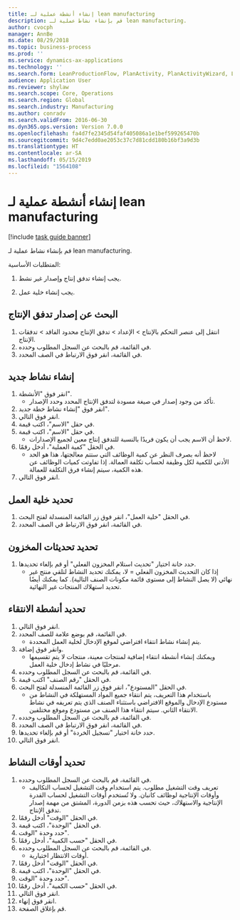 ```yaml
---
title: إنشاء أنشطة عملية لـ lean manufacturing
description: قم بإنشاء نشاط عملية لـ lean manufacturing.
author: cvocph
manager: AnnBe
ms.date: 08/29/2018
ms.topic: business-process
ms.prod: ''
ms.service: dynamics-ax-applications
ms.technology: ''
ms.search.form: LeanProductionFlow, PlanActivity, PlanActivityWizard, LeanWorkCellLookup, InventLocationIdLookup
audience: Application User
ms.reviewer: shylaw
ms.search.scope: Core, Operations
ms.search.region: Global
ms.search.industry: Manufacturing
ms.author: conradv
ms.search.validFrom: 2016-06-30
ms.dyn365.ops.version: Version 7.0.0
ms.openlocfilehash: fa4d7fe2345d54faf405086a1e1bef599265470b
ms.sourcegitcommit: 9d4c7edd0ae2053c37c7d81cdd180b16bf3a9d3b
ms.translationtype: HT
ms.contentlocale: ar-SA
ms.lasthandoff: 05/15/2019
ms.locfileid: "1564108"
---
```

# <a name="create-process-activities-for-lean-manufacturing"></a>إنشاء أنشطة عملية لـ lean manufacturing

[!include [task guide banner](../../includes/task-guide-banner.md)]

قم بإنشاء نشاط عملية لـ lean manufacturing. 

المتطلبات الأساسية: 

1. يجب إنشاء تدفق إنتاج وإصدار غير نشط.

2. يجب إنشاء خلية عمل.


## <a name="find-the-production-flow-version"></a>البحث عن إصدار تدفق الإنتاج
1. انتقل إلى عنصر التحكم بالإنتاج > الإعداد > تدفق الإنتاج محدود الفاقد > تدفقات الإنتاج.
2. في القائمة، قم بالبحث عن السجل المطلوب وحدده.
3. في القائمة، انقر فوق الارتباط في الصف المحدد.

## <a name="create-a-new-activity"></a>إنشاء نشاط جديد
1. انقر فوق "الأنشطة".
    * تأكد من وجود إصدار في صيغة مسودة لتدفق الإنتاج المحدد وحدد الإصدار.  
2. انقر فوق "إنشاء نشاط خطة جديد".
3. انقر فوق التالي.
4. في حقل "الاسم"، اكتب قيمة.
5. في حقل "الاسم"، اكتب قيمة.
    * لاحظ أن الاسم يجب أن يكون فريدًا بالنسبة للتدفق إنتاج معين لجميع الإصدارات.  
6. في الحقل "كمية العملية"، أدخل رقمًا.
    * لاحظ أنه بصرف النظر عن كمية الوظائف التي ستتم معالجتها، هذا هو الحد الأدنى للكمية لكل وظيفة لحساب تكلفة العمالة. إذا تفاوتت كميات الوظائف عن هذه الكمية، سيتم إنشاء فرق التكلفة للعمالة.  
7. انقر فوق التالي.

## <a name="select-the-work-cell"></a>تحديد خلية العمل
1. في الحقل "خلية العمل"، انقر فوق زر القائمة المنسدلة لفتح البحث.
2. في القائمة، انقر فوق الارتباط في الصف المحدد.

## <a name="define-the-inventory-updates"></a>تحديد تحديثات المخزون
1. حدد خانة اختيار "تحديث استلام المخزون الفعلي" أو قم بإلغاء تحديدها.
    * إذا كان التحديث المخزون الفعلي = لا، يمكنك تحديد النشاط لتلقي منتج غير نهائي (لا يصل النشاط إلى مستوى قائمة مكونات الصنف التالية).    كما يمكنك أيضًا تحديد استهلاك المنتجات غير النهائية.  

## <a name="define-the-picking-activities"></a>تحديد أنشطة الانتقاء
1. انقر فوق التالي.
2. في القائمة، قم بوضع علامة للصف المحدد.
    * يتم إنشاء نشاط انتقاء افتراضي لموقع الإدخال لخلية العمل المحددة.  
3. وانقر فوق إضافة.
    * ويمكنك إنشاء أنشطة انتقاء إضافية لمنتجات معينة، منتجات لا يتم تقسيمها مرحليًا في نشاط إدخال خلية العمل.  
4. في القائمة، قم بالبحث عن السجل المطلوب وحدده.
5. في الحقل "رقم الصنف" اكتب قيمة.
6. في الحقل "المستودع"، انقر فوق زر القائمة المنسدلة لفتح البحث.
    * باستخدام هذا التعريف، يتم انتقاء جميع المواد المستهلكة في النشاط من مستودع الإدخال والموقع الافتراضي باستثناء الصنف الذي يتم تعريفه في نشاط الانتقاء الثاني. سيتم انتقاء هذا الصنف من مستودع وموقع مختلفين.  
7. في القائمة، قم بالبحث عن السجل المطلوب وحدده.
8. في القائمة، انقر فوق الارتباط في الصف المحدد.
9. حدد خانة اختيار "تسجيل الخردة" أو قم بإلغاء تحديدها.
10. انقر فوق التالي.

## <a name="define-the-activity-times"></a>تحديد أوقات النشاط
1. في القائمة، قم بالبحث عن السجل المطلوب وحدده.
    * تعريف وقت التشغيل مطلوب. يتم استخدام وقت التشغيل لحساب التكاليف وأوقات الإنتاجية لوظائف كانبان. ولا تُستخدم أوقات التشغيل لحساب القدرة الإنتاجية والاستهلاك، حيث تحسب هذه بزمن الدورة، المشتق من مهمة إصدار تدفق الإنتاج.  
2. في الحقل "الوقت" أدخل رقمًا.
3. في الحقل "الوحدة"، اكتب قيمة.
4. حدد وحدة "الوقت".
5. في الحقل "حسب الكمية"، أدخل رقمًا.
6. في القائمة، قم بالبحث عن السجل المطلوب وحدده.
    * أوقات الانتظار اختيارية.  
7. في الحقل "الوقت" أدخل رقمًا.
8. في الحقل "الوحدة"، اكتب قيمة.
9. حدد وحدة "الوقت".
10. في الحقل "حسب الكمية"، أدخل رقمًا.
11. انقر فوق التالي.
12. انقر فوق إنهاء.
13. قم بإغلاق الصفحة.

